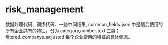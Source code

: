 # risk_management
数据处理代码、训练代码、一些中间结果, common_fields.json 中是最后使用的所有企业共有的特征，分为 category,number,text 三类；filtered_companys_adjusted 每个企业使用的特征的具体信息。
